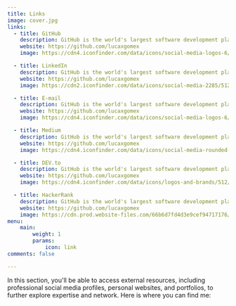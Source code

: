 ```yaml
---
title: Links
image: cover.jpg
links:
  - title: GitHub
    description: GitHub is the world's largest software development platform.
    website: https://github.com/lucaxgomex
    image: https://cdn4.iconfinder.com/data/icons/social-media-logos-6/512/71-github-256.png

  - title: LinkedIn
    description: GitHub is the world's largest software development platform.
    website: https://github.com/lucaxgomex
    image: https://cdn2.iconfinder.com/data/icons/social-media-2285/512/1_Linkedin_unofficial_colored_svg-512.png

  - title: E-mail
    description: GitHub is the world's largest software development platform.
    website: https://github.com/lucaxgomex
    image: https://cdn4.iconfinder.com/data/icons/social-media-logos-6/512/74-outlook-256.png

  - title: Medium
    description: GitHub is the world's largest software development platform.
    website: https://github.com/lucaxgomex
    image: https://cdn4.iconfinder.com/data/icons/social-media-rounded-corners/512/Medium_rounded_cr-512.png

  - title: DEV.to
    description: GitHub is the world's largest software development platform.
    website: https://github.com/lucaxgomex
    image: https://cdn4.iconfinder.com/data/icons/logos-and-brands/512/84_Dev_logo_logos-256.png

  - title: HackerRank
    description: GitHub is the world's largest software development platform.
    website: https://github.com/lucaxgomex
    image: https://cdn.prod.website-files.com/66b6d7fd4d3e9cef94717176/670ee06a416476e6459b791a_LogoDark.svg 
menu:
    main: 
        weight: 1
        params:
            icon: link
comments: false

---
```


<!-- https://www.iconfinder.com/search?q=microsoft -->

In this section, you'll be able to access external resources, including professional social media profiles, personal websites, and portfolios, to further explore expertise and network. Here is where you can find me:
